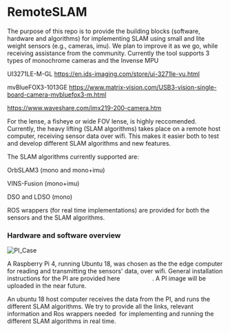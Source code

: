 # RemoteSLAM

The purpose of this repo is to provide the building blocks (software, hardware and algorithms) for implementing SLAM using small and lite weight sensors (e.g., cameras, imu).
We plan to improve it as we go, while receiving assistance from the community.
Currently the tool supports 3 types of monochrome cameras and the Invense MPU

UI3271LE-M-GL https://en.ids-imaging.com/store/ui-3271le-vu.html

mvBlueFOX3-1013GE https://www.matrix-vision.com/USB3-vision-single-board-camera-mvbluefox3-m.html

https://www.waveshare.com/imx219-200-camera.htm

For the lense, a fisheye or wide FOV lense, is highly reccomended.
Currently, the heavy lifting (SLAM algorithms) takes place on a remote host computer, receiving sensor data over wifi. This makes it easier both to test and develop different SLAM algorithms and new features.

The SLAM algorithms currently supported are:

OrbSLAM3 (mono and mono+imu)

VINS-Fusion (mono+imu)

DSO and LDSO (mono)

ROS wrappers (for real time implementations) are provided for both the sensors and the SLAM algorithms.


### Hardware and software overview

![PI_Case](https://github.com/tau-adl/RemoteSLAM/blob/main/PI_case_small.jpg)

A Raspberry Pi 4, running Ubuntu 18, was chosen as the the edge computer for reading and transmitting the sensors' data, over wifi. General installation instructions for the PI are provided here                   . A PI image will be uploaded in the near future.

An ubuntu 18 host computer receives the data from the PI, and runs the different SLAM algorithms. We try to provide all the links, relevant information and Ros wrappers needed  for implementing and running the different SLAM algorithms in real time. 
